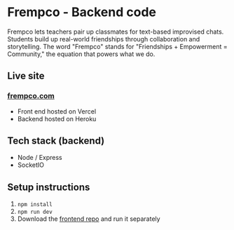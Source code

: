 # Frempco - Backend code

Frempco lets teachers pair up classmates for text-based improvised chats. Students build up real-world friendships through collaboration and storytelling. The word "Frempco" stands for "Friendships + Empowerment = Community," the equation that powers what we do.

## Live site

### [frempco.com](https://www.frempco.com/)

- Front end hosted on Vercel
- Backend hosted on Heroku

## Tech stack (backend)

- Node / Express
- SocketIO

## Setup instructions

1. `npm install`
2. `npm run dev`
3. Download the [frontend repo](https://github.com/mssiegel/frempco-client) and run it separately
